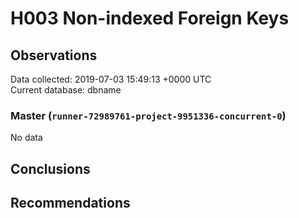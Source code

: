 # H003 Non-indexed Foreign Keys #

## Observations ##
Data collected: 2019-07-03 15:49:13 +0000 UTC  
Current database: dbname  

### Master (`runner-72989761-project-9951336-concurrent-0`) ###


No data


## Conclusions ##


## Recommendations ##

